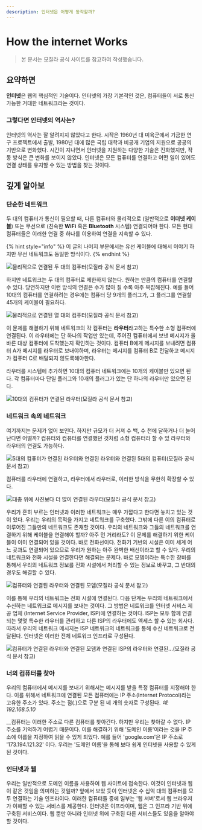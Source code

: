 ```yaml
---
description: 인터넷은 어떻게 동작할까?
---
```


# How the internet Works

> 본 문서는 모질라 공식 사이트를 참고하여 작성했습니다.

## 요약하면

 **인터넷**은 웹의 핵심적인 기술이다. 인터넷의 가장 기본적인 것은, 컴퓨터들이 서로 통신 가능한 거대한 네트워크라는 것이다.

### 그렇다면 인터넷의 역사는?

 인터넷의 역사는 잘 알려지지 않았다고 한다. 시작은 1960년 대 미육군에서 기금한 연구 프로젝트에서 출발, 1980년 대에 많은 국립 대학과 비공개 기업의 지원으로 공공의 기반으로 변화했다. 시간이 지나면서 인터넷을 지원하는 다양한 기술은 진화했지만, 작동 방식은 큰 변화를 보이지 않았다. 인터넷은 모든 컴퓨터를 연결하고 어떤 일이 있어도 연결 상태를 유지할 수 있는 방법을 찾는 것이다.

## 깊게 알아보

### 단순한 네트워크

 두 대의 컴퓨터가 통신이 필요할 때, 다른 컴퓨터와 물리적으로 \(일반적으로 **이더넷 케이블**\) 또는 무선으로 \(친숙한 **WiFi** 혹은 **Bluetooth** 시스템\) 연결되어야 한다. 모든 현대 컴퓨터들은 이러한 연결 중 하나를 이용하여 연결을 지속할 수 있다.

{% hint style="info" %}
이 글의 나머지 부분에서는 유선 케이블에 대해서 이야기 하지만 무선 네트워크도 동일한 방식이다.
{% endhint %}

![&#xBB3C;&#xB9AC;&#xC801;&#xC73C;&#xB85C; &#xC5F0;&#xACB0;&#xB41C; &#xB450; &#xB300;&#xC758; &#xCEF4;&#xD4E8;&#xD130;\(&#xBAA8;&#xC9C8;&#xB77C; &#xACF5;&#xC2DD; &#xBB38;&#xC11C; &#xCC38;&#xACE0;\)](.gitbook/assets/image%20%285%29.png)

 하지만 네트워크는 두 대의 컴퓨터로 제한하지 않는다. 원하는 만큼의 컴퓨터를 연결할 수 있다. 당연하지만 이런 방식의 연결은 수가 많아 질 수록 아주 복잡해진다. 예를 들어 10대의 컴퓨터를 연결하려는 경우에는 컴퓨터 당 9개의 플러그가, 그 플러그를 연결할 45개의 케이블이 필요하다.

![&#xBB3C;&#xB9AC;&#xC801;&#xC73C;&#xB85C; &#xC5F0;&#xACB0;&#xB41C; &#xC5F4; &#xB300;&#xC758; &#xCEF4;&#xD4E8;&#xD130;\(&#xBAA8;&#xC9C8;&#xB77C; &#xACF5;&#xC2DD; &#xBB38;&#xC11C; &#xCC38;&#xACE0;\)](.gitbook/assets/image%20%283%29.png)

 이 문제를 해결하기 위해 네트워크의 각 컴퓨터는 **라우터**라고하는 특수한 소형 컴퓨터에 연결된다. 이 라우터에는 단 하나의 작업만 있는데, 주어진 컴퓨터에서 보낸 메시지가 올바른 대상 컴퓨터에 도착했는지 확인하는 것이다. 컴퓨터 B에게 메시지를 보내려면 컴퓨터 A가 메시지를 라우터로 보내야하며, 라우터는 메시지를 컴퓨터 B로 전달하고 메시지가 컴퓨터 C로 배달되지 않도록해야한다.

 라우터를 시스템에 추가하면 10대의 컴퓨터 네트워크에는 10개의 케이블만 있으면 된다. 각 컴퓨터마다 단일 플러그와 10개의 플러그가 있는 단 하나의 라우터만 있으면 된다.

![10&#xB300;&#xC758; &#xCEF4;&#xD4E8;&#xD130;&#xAC00; &#xC5F0;&#xACB0;&#xB41C; &#xB77C;&#xC6B0;&#xD130;\(&#xBAA8;&#xC9C8;&#xB77C; &#xACF5;&#xC2DD; &#xBB38;&#xC11C; &#xCC38;&#xACE0;\)](.gitbook/assets/image%20%289%29.png)

### 네트워크 속의 네트워크

 여기까지는 문제가 없어 보인다. 하지만 규모가 더 커져 수 백, 수 천에 달하거나 더 늘어난다면 어떨까? 컴퓨터와 컴퓨터를 연결했던 것처럼 소형 컴퓨터라 할 수 있 라우터와 라우터의 연결도 가능하다.

![5&#xB300;&#xC758; &#xCEF4;&#xD4E8;&#xD130;&#xAC00; &#xC5F0;&#xACB0;&#xB41C; &#xB77C;&#xC6B0;&#xD130;&#xC640; &#xC5F0;&#xACB0;&#xB41C; &#xB77C;&#xC6B0;&#xD130;&#xC640; &#xC5F0;&#xACB0;&#xB41C; 5&#xB300;&#xC758; &#xCEF4;&#xD4E8;&#xD130;\(&#xBAA8;&#xC9C8;&#xB77C; &#xACF5;&#xC2DD; &#xBB38;&#xC11C; &#xCC38;&#xACE0;\)](.gitbook/assets/image%20%286%29.png)

 컴퓨터를 라우터에 연결하고, 라우터에서 라우터로, 이러한 방식을 무한히 확장할 수 있다.

![&#xB300;&#xCDA9; &#xC704;&#xC5D0; &#xC0AC;&#xC9C4;&#xBCF4;&#xB2E4; &#xB354; &#xB9CE;&#xC774; &#xC5F0;&#xACB0;&#xB41C; &#xB77C;&#xC6B0;&#xD130;\(&#xBAA8;&#xC9C8;&#xB77C; &#xACF5;&#xC2DD; &#xBB38;&#xC11C; &#xCC38;&#xACE0;\)](.gitbook/assets/image%20%287%29.png)

 우리가 흔히 부르는 인터넷과 이러한 네트워크는 매우 가깝다고 한다면 놓치고 있는 것이 있다. 우리는 우리의 목적을 가지고 네트워크를 구축했다. 그밖에 다른 이의 컴퓨터로 이루어진 그들만의 네트워크도 존재할 것이다. 우리의 네트워크와 그들의 네트워크를 연결하기 위해 케이블을 연결해야 할까? 아주 먼 거리라도? 이 문제를 해결하기 위한 케이블이 이미 연결되어 있을 것이다. 바로 전화선이다. 전화기 기반의 시설은 이미 세계 어느 곳과도 연결되어 있으므로 우리가 원하는 아주 완벽한 배선이라고 할 수 있다. 우리의 네트워크와 전화 시설을 연결한다면 해결되는 문제다. 바로 모뎀이라는 특수한 장비를 통해서 우리의 네트워크 정보를 전화 시설에서 처리할 수 있는 정보로 바꾸고, 그 반대의 경우도 해결할 수 있다.

![&#xCEF4;&#xD4E8;&#xD130;&#xC640; &#xC5F0;&#xACB0;&#xB41C; &#xB77C;&#xC6B0;&#xD130;&#xC640; &#xC5F0;&#xACB0;&#xB41C; &#xBAA8;&#xB380;\(&#xBAA8;&#xC9C8;&#xB77C; &#xACF5;&#xC2DD; &#xBB38;&#xC11C; &#xCC38;&#xACE0;\)](.gitbook/assets/image%20%288%29.png)

 이를 통해 우리의 네트워크는 전화 시설에 연결된다. 다음 단계는 우리의 네트워크에서 수신하는 네트워크로 메시지를 보내는 것이다. 그 방법은 네트워크를 인터넷 서비스 제공 업체 \(Internet Service Provider, ISP\)에 연결하는 것이다. ISP는 모두 함께 연결되는 몇몇 특수한 라우터를 관리하고 다른 ISP의 라우터에도 엑세스 할 수 있는 회사다. 따라서 우리의 네트워크 메시지는 ISP 네트워크의 네트워크를 통해 수신 네트워크로 전달된다. 인터넷은 이러한 전체 네트워크 인프라로 구성된다.

![&#xCEF4;&#xD4E8;&#xD130;&#xAC00; &#xC5F0;&#xACB0;&#xB41C; &#xB77C;&#xC6B0;&#xD130;&#xC640; &#xC5F0;&#xACB0;&#xB41C; &#xBAA8;&#xB380;&#xACFC; &#xC5F0;&#xACB0;&#xB41C; ISP&#xC758; &#xB77C;&#xC6B0;&#xD130;&#xC640; &#xC5F0;&#xACB0;&#xB41C;...\(&#xBAA8;&#xC9C8;&#xB77C; &#xACF5;&#xC2DD; &#xBB38;&#xC11C; &#xCC38;&#xACE0;\)](.gitbook/assets/image%20%284%29.png)

### 너의 컴퓨터를 찾아

 우리의 컴퓨터에서 메시지를 보내기 위해서는 메시지를 받을 특정 컴퓨터를 지정해야 한다. 이를 위해서 네트워크에 연결된 모든 컴퓨터에는 IP 주소\(Internet Protocol\)라는 고유한 주소가 있다. 주소는 점\(.\)으로 구분 된 네 개의 숫자로 구성된다. _예: 192.168.5.10_

 __컴퓨터는 이러한 주소로 다른 컴퓨터를 찾아간다. 하지만 우리는 찾아갈 수 없다. IP 주소를 기억하기 어렵기 때문이다. 이를 해결하기 위해 '도메인 이름'이라는 것을 IP 주소에 이름을 지정하여 읽을 수 있게 되었다. 예를 들어 'google.com'은 IP 주소로 '173.194.121.32' 이다. 우리는 '도메인 이름'을 통해 보다 쉽게 인터넷을 사용할 수 있게 된 것이다.

### 인터넷과 웹

 우리는 일반적으로 도메인 이름을 사용하여 웹 사이트에 접속한다. 이것이 인터넷과 웹이 같은 것임을 의미하는 것일까? 앞에서 보았 듯이 인터넷은 수 십억 대의 컴퓨터를 모두 연결하는 기술 인프라이다. 이러한 컴퓨터들 중에 일부는 '웹 서버'로서 웹 브라우저가 이해할 수 있는 서비스를 제공한다. 인터넷은 이프라이며, 웹은 그 인프라 기반 위에 구축된 서비스이다. 웹 뿐만 아니라 인터넷 위에 구축된 다른 서비스들도 있음을 알아야 할 것이다.

